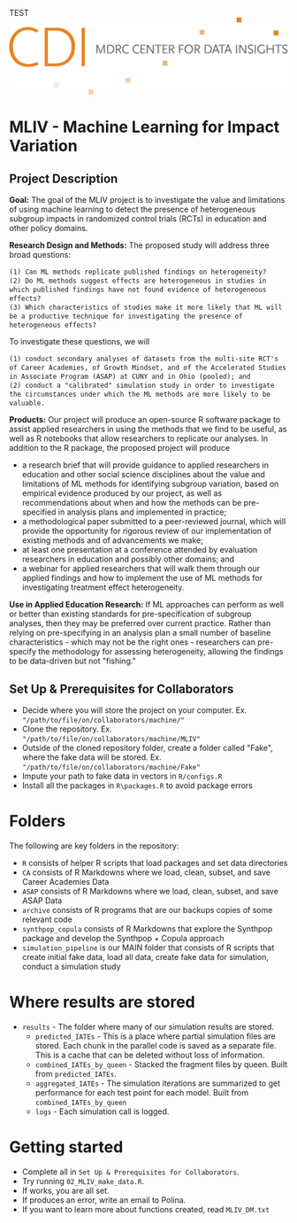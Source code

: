 TEST 
![](CDI-Logo.png)

# MLIV - Machine Learning for Impact Variation

## Project Description

**Goal:** The goal of the MLIV project is to investigate the value and limitations of using machine learning to detect the presence of heterogeneous subgroup impacts in randomized control trials (RCTs) in education and other policy domains.

**Research Design and Methods:** The proposed study will address three broad questions:

    (1) Can ML methods replicate published findings on heterogeneity?
    (2) Do ML methods suggest effects are heterogeneous in studies in which published findings have not found evidence of heterogeneous effects?
    (3) Which characteristics of studies make it more likely that ML will be a productive technique for investigating the presence of heterogeneous effects?

To investigate these questions, we will

    (1) conduct secondary analyses of datasets from the multi-site RCT's of Career Academies, of Growth Mindset, and of the Accelerated Studies in Associate Program (ASAP) at CUNY and in Ohio (pooled); and 
    (2) conduct a "calibrated" simulation study in order to investigate the circumstances under which the ML methods are more likely to be valuable.

**Products:** Our project will produce an open-source R software package to assist applied researchers in using the methods that we find to be useful, as well as R notebooks that allow researchers to replicate our analyses. In addition to the R package, the proposed project will produce

-   a research brief that will provide guidance to applied researchers in education and other social science disciplines about the value and limitations of ML methods for identifying subgroup variation, based on empirical evidence produced by our project, as well as recommendations about when and how the methods can be pre-specified in analysis plans and implemented in practice;
-   a methodological paper submitted to a peer-reviewed journal, which will provide the opportunity for rigorous review of our implementation of existing methods and of advancements we make;
-   at least one presentation at a conference attended by evaluation researchers in education and possibly other domains; and
-   a webinar for applied researchers that will walk them through our applied findings and how to implement the use of ML methods for investigating treatment effect heterogeneity.

**Use in Applied Education Research:** If ML approaches can perform as well or better than existing standards for pre-specification of subgroup analyses, then they may be preferred over current practice. Rather than relying on pre-specifying in an analysis plan a small number of baseline characteristics - which may not be the right ones - researchers can pre-specify the methodology for assessing heterogeneity, allowing the findings to be data-driven but not "fishing."

## Set Up & Prerequisites for Collaborators

-   Decide where you will store the project on your computer. Ex. `"/path/to/file/on/collaborators/machine/"`
-   Clone the repository. Ex. `"/path/to/file/on/collaborators/machine/MLIV"`
-   Outside of the cloned repository folder, create a folder called "Fake", where the fake data will be stored. Ex. `"/path/to/file/on/collaborators/machine/Fake"`
-   Impute your path to fake data in vectors in `R/configs.R`
-   Install all the packages in `R\packages.R` to avoid package errors

# Folders

The following are key folders in the repository:

-   `R` consists of helper R scripts that load packages and set data directories
-   `CA` consists of R Markdowns where we load, clean, subset, and save Career Academies Data
-   `ASAP` consists of R Markdowns where we load, clean, subset, and save ASAP Data
-   `archive` consists of R programs that are our backups copies of some relevant code
-   `synthpop_copula` consists of R Markdowns that explore the Synthpop package and develop the Synthpop + Copula approach
-   `simulation_pipeline` is our MAIN folder that consists of R scripts that create initial fake data, load all data, create fake data for simulation, conduct a simulation study


# Where results are stored

- `results` - The folder where many of our simulation results are stored.
  - `predicted_IATEs` - This is a place where partial simulation files are stored.  Each chunk in the parallel code is saved as a separate file.  This is a cache that can be deleted without loss of information.
  - `combined_IATEs_by_queen` - Stacked the fragment files by queen.  Built from `predicted_IATEs`.
  - `aggregated_IATEs` - The simulation iterations are summarized to get performance for each test point for each model.  Built from `combined_IATEs_by_queen`
  - `logs` - Each simulation call is logged.
  
  

# Getting started

-   Complete all in `Set Up & Prerequisites for Collaborators`.
-   Try running `02_MLIV_make_data.R`.
-   If works, you are all set.
-   If produces an error, write an email to Polina.
-   If you want to learn more about functions created, read `MLIV_DM.txt`

